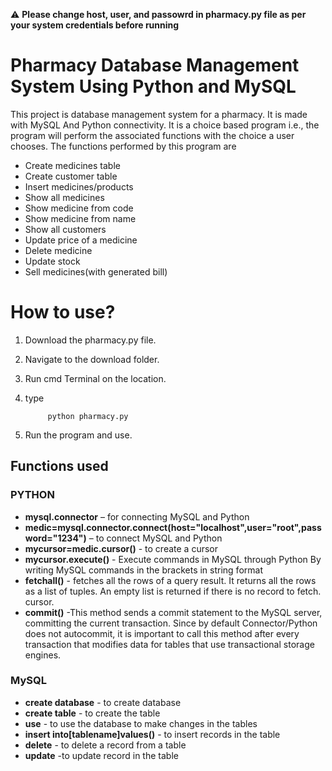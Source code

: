 :warning: **Please change host, user, and passowrd in pharmacy.py file as per your system credentials before running**
# Pharmacy Database Management System Using Python and MySQL

This project is database management system for a pharmacy. It is made with MySQL And Python connectivity.  It is a choice based program i.e., the program will perform the associated functions with the choice a user chooses. The functions performed by this program are
- Create medicines table
- Create customer table
- Insert medicines/products
- Show all medicines
- Show medicine from code
- Show medicine from name
- Show all customers
- Update price of a medicine
- Delete medicine
- Update stock
- Sell medicines(with generated bill)

# How to use?
1. Download the pharmacy.py file.
2. Navigate to the download folder.
3. Run cmd Terminal on the location.
4. type

            python pharmacy.py

5. Run the program and use.

## Functions used

### PYTHON
- **mysql.connector** – for connecting MySQL and Python
- **medic=mysql.connector.connect(host="localhost",user="root",password="1234")** – to connect MySQL and Python
- **mycursor=medic.cursor()** - to create a cursor
- **mycursor.execute()** - Execute commands in MySQL through Python By writing MySQL commands in the brackets in string format 
- **fetchall()** - fetches all the rows of a query result. It returns all the rows as a list of tuples. An empty list is returned if there is no record to fetch. cursor.
- **commit()** -This method sends a commit statement to the MySQL server, committing the current transaction. Since by default Connector/Python does not autocommit, it is important to call this method after every transaction that modifies data for tables that use transactional storage engines.

### MySQL
- **create database** - to create database
- **create table** - to create the table
- **use** - to use the database to make changes in the tables
- **insert into[tablename]values()** - to insert records in the table
- **delete** - to delete a record from a table
- **update** -to update record in the table
